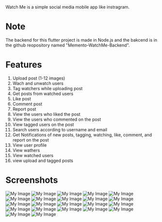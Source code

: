 Watch Me is a simple social media mobile app like instragram.
# Note
The backend for this flutter project is made in Node.js and the bakcend is in the github reopository named "Memento-WatchMe-Backend".

# Features
1. Upload post (1-12 images)
2. Wach and unwatch users
3. Tag watchers while uploading post
4. Get posts from watched users
5. Like post
6. Comment post
7. Report post
8. View the users who liked the post
9. View the users who commented on the post
10. View tagged users on the post
11. Search users according to username and email
12. Get Notifications of new posts, tagging, watching, like, comment, and report on the post
13. View user profile
14. View wathers
15. View watched users
16. view upload and tagged posts

# Screenshots
![My Image](screenshots/Login.png)
![My Image](screenshots/Registration.png)
![My Image](screenshots/ForgotPassword.png)
![My Image](screenshots/HomePage1.png)
![My Image](screenshots/HomePage2.png)
![My Image](screenshots/HomePage3.png)
![My Image](screenshots/HomePageDarkTheme.png)
![My Image](screenshots/AddComment.png)
![My Image](screenshots/PostLiker.png)
![My Image](screenshots/PostCommenter.png)
![My Image](screenshots/Report.png)
![My Image](screenshots/Setting.png)
![My Image](screenshots/SearchUsers.png)
![My Image](screenshots/PostUploadPage.png)
![My Image](screenshots/PostUploadPage1.png)
![My Image](screenshots/Notifications.png)
![My Image](screenshots/Profil.png)
![My Image](screenshots/Profile1.png)
![My Image](screenshots/ProflePageDarkTheme.png)
![My Image](screenshots/ProflePageDarkTheme1.png)
![My Image](screenshots/Watcher.png)
![My Image](screenshots/Watching.png)
